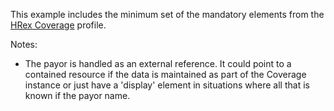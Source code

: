 This example includes the minimum set of the mandatory elements from the [HRex Coverage](StructureDefinition-hrex-coverage.html) profile.

Notes:

* The payor is handled as an external reference.  It could point to a contained resource if the data is maintained as part of the Coverage instance or just have a 'display' element in situations where all that is known if the payor name.

